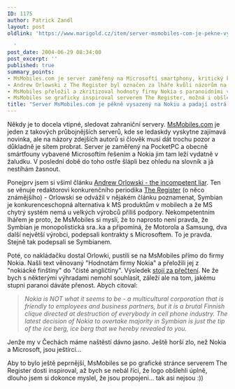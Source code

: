 ```yaml
---
ID: 1175
author: Patrick Zandl
layout: post
oldlink: 'https://www.marigold.cz/item/server-msmobiles-com-je-pekne-vysazeny-na-nokiu-a-padaji-ostra-slova

  '
post_date: 2004-06-29 08:34:00
post_excerpt: ''
published: true
summary_points:
- MsMobiles.com je server zaměřený na Microsoftí smartphony, kritický k Nokii.
- Andrew Orlowski z The Register byl označen za lháře kvůli názorům na Symbian.
- MsMobiles přeložil a zkritizoval hodnoty firmy Nokia s paranoidními výhradami.
- MsMobiles se graficky inspiroval serverem The Register, možná i obšlehl logo.
title: "Server MsMobiles.com je pěkně vysazený na Nokiu a padají ostrá slova"
---
```


<p>
Někdy je to docela vtipné, sledovat zahraniční servery. <a href="http://www.msmobiles.com/">MsMobiles.com</a> je jeden z takových průbojnějších serverů, kde se ledaskdy vyskytne zajímavá novinka, ale na názory zdejších autorů si člověk musí dát trochu pozor a důkladně je sítem probrat. Server je zaměřený na PocketPC a obecně smártfouny vybavené Microsoftím řešením a Nokia jim tam leží vydatně v žaludku. V poslední době do toho ostře šlápli bez ohledu na slovník a já nestíhám žasnout. </p>
<p>
Ponejprv jsem si všiml článku <a href="http://msmobiles.com/news.php/2717.html">Andrew Orlowski - the incompetent liar</a>. Ten se věnuje redaktorovi konkurenčního periodika <a href="http://www.theregister.co.uk/">The Register</a> (o něco známějšího) - Orlowski se odvážil v nějakém článku poznamenat, Symbian je konkurenceschopná alternativa k MS produktům v mobilech a že MS chytrý systém nemá u velkých výrobců příliš podpory. Nekompetentním lhářem je proto, že MsMobiles si myslí, že to naprosto není pravda, že Symbian je monopolistická sra..ka a připomíná, že Motorola a Samsung, dva další největší výrobci, podepsali kontrakty s Microsoftem. To je pravda. Stejně tak podepsali se Symbianem. </p>
<p>
Poté, co nakládačku dostal Orlowki, pustili se na MsMobiles přímo do firmy Nokia. Našli text věnovaný &quot;Hodnotám firmy Nokia&quot; a přeložili jej z &quot;nokiácké finštiny&quot; do &quot;čisté angličtiny&quot;. Výsledek <a href="http://www.msmobiles.com/catalog/i.php/524.html">stojí za přečtení</a>. Ne že bych s některými výhradami nemohl souhlasit, záleží ale na tom, jakému stupni paranoi dáváte přenost. Abych citoval:</p>

<blockquote dir="ltr" style="MARGIN-RIGHT: 0px"><p>
<em>Nokia is NOT what it seems to be - a multicultural corporation that is friendly to employees and business partners, but it is a brutal Finnish clique directed at destruction of everybody in cell phone industry. The latest decision of Nokia to overtake majority in Symbian is just the tip of the ice berg, ice berg that we hereby revealed to you.</em> </p>
</blockquote>
<p>
Jenže my v Čechách máme naštěstí dávno jasno. Ještě horší zlo, než Nokia a Microsoft, jsou ještírci...</p>
<p>
Aby to bylo ještě peprnější, MsMobiles se po grafické stránce serverem The Register dosti inspiroval, až bych se nebál říci, že logo obšlehli úplně, dlouho jsem si dokonce myslel, že jsou propojeni... tak asi nejsou :))</p>